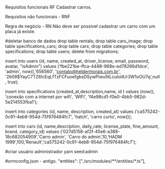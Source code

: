 Requisitos funcionais RF
Cadastrar carros.


Requisitos não funcionais - RNF



Regra de negócio - RN
Não deve ser possível cadastrar um carro com um placa já existe.

#deletar banco de dados
drop table rentals;
drop table cars_image;
drop table specifications_cars;
drop table cars;
drop table categories;
drop table specifications;
drop table users;
delete from migrations;


insert into users 
(id, name, created_at, driver_license, email, password, avatar, "isAdmin") 
values ('fbe221be-ffca-4488-968e-ed78266d1dce', 'admin', now(),'656560', 'contato@heldermorais.com.br', '$2b$08$YayC7TZ6IcEqLfTzFCFuoefgbsDSywPiwu5tLculoIA/r3W1oOU7q',null, true);


insert into specifications (created_at,description,name, id ) values (now(), 'conexão com a internet por wifi', 'WIFI', 'f4e98cd1-f0e0-4bb5-982d-5e214553fba1');

insert into categories (id, name, description, created_at) values ('ca575242-0c91-4eb8-954d-75f976484fc7', 'hatch', 'carro curto', now());

insert into cars (id, name,description, daily_rate, license_plate, fine_amount, brand, category_id) 
values ('027d5158-af2f-45e6-a388-18c682054909','Carro admin', 'Carro do admin',10,'HADM 1999',100,'Renault','ca575242-0c91-4eb8-954d-75f976484fc7');




#criar usuário administrador
 yarn seed:admin

#ormconfig.json - antigo.
 "entities": ["./src/modules/**/entities/*.ts"],
